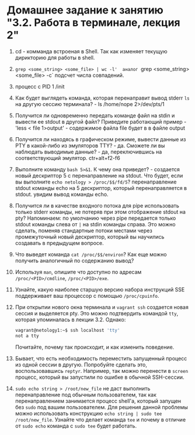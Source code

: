 # Домашнее задание к занятию "3.2. Работа в терминале, лекция 2"

1. cd - комманда встроеная в Shell. Так как изменяет текущую дирикторию для работы в shell.
1. `grep <some_string> <some_file> | wc -l'  аналог `grep <some_string> <some_file> -с` подсчет числа совпадений.
1. процесс с PID 1 /init
1. Как будет выглядеть команда, которая перенаправит вывод stderr `ls` на другую сессию терминала? - ls /home/nope 2>/dev/pts/1
1. Получится ли одновременно передать команде файл на stdin и вывести ее stdout в другой файл? Приведите работающий пример - 'less < file 1>output' - содержимое файла file будет в в файле output
1. Получится ли находясь в графическом режиме, вывести данные из PTY в какой-либо из эмуляторов TTY? - да. Сможете ли вы наблюдать выводимые данные? - да, переключившись на соответствующий эмулятор. ctr+alt+f2-f6
1. Выполните команду `bash 5>&1`. К чему она приведет? - создается новый дескриптор 5 с перенаправление на stdout. Что будет, если вы выполните `echo netology > /proc/$$/fd/5`? перенаправление stdout команды echo на 5  дескриптор, который перенаправляется в stdout. увидим вывод команды echo.
1. Получится ли в качестве входного потока для pipe использовать только stderr команды, не потеряв при этом отображение stdout на pty? Напоминаем: по умолчанию через pipe передается только stdout команды слева от `|` на stdin команды справа.
Это можно сделать, поменяв стандартные потоки местами через промежуточный новый дескриптор, который вы научились создавать в предыдущем вопросе.
1. Что выведет команда `cat /proc/$$/environ`? Как еще можно получить аналогичный по содержанию вывод?
1. Используя `man`, опишите что доступно по адресам `/proc/<PID>/cmdline`, `/proc/<PID>/exe`.
1. Узнайте, какую наиболее старшую версию набора инструкций SSE поддерживает ваш процессор с помощью `/proc/cpuinfo`.
1. При открытии нового окна терминала и `vagrant ssh` создается новая сессия и выделяется pty. Это можно подтвердить командой `tty`, которая упоминалась в лекции 3.2. Однако:

    ```bash
	vagrant@netology1:~$ ssh localhost 'tty'
	not a tty
    ```

	Почитайте, почему так происходит, и как изменить поведение.
1. Бывает, что есть необходимость переместить запущенный процесс из одной сессии в другую. Попробуйте сделать это, воспользовавшись `reptyr`. Например, так можно перенести в `screen` процесс, который вы запустили по ошибке в обычной SSH-сессии.
1. `sudo echo string > /root/new_file` не даст выполнить перенаправление под обычным пользователем, так как перенаправлением занимается процесс shell'а, который запущен без `sudo` под вашим пользователем. Для решения данной проблемы можно использовать конструкцию `echo string | sudo tee /root/new_file`. Узнайте что делает команда `tee` и почему в отличие от `sudo echo` команда с `sudo tee` будет работать.

